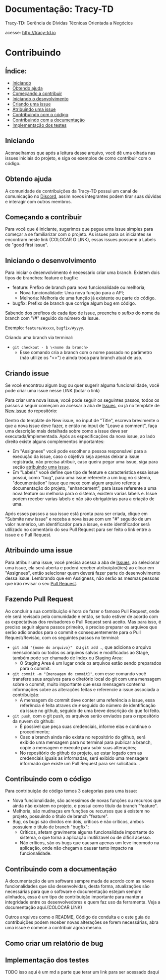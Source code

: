 # Documentação: Tracy-TD

Tracy-TD: Gerência de Dívidas Técnicas Orientada a Negócios

acesse: http://tracy-td.io

# Contribuindo

## Índice:
- [Iniciando](#iniciando)
- [Obtendo ajuda](#obtendo-ajuda)
- [Começando a contribuir](#comeando-a-contribuir)
- [Iniciando o desnvolvimento](#iniciando-o-desenvolvimento)
- [Criando uma issue](#criando-issue)
- [Atribuindo uma issue](#atribuindo-uma-issue)
- [Contribuindo com o código](#contribuindo-com-o-cdigo)
- [Contribuindo com a documentação](#contribuindo-com-a-documentao)
- [Implementação dos testes](#implementao-dos-testes)

## Iniciando

Aconselhamos que após a leitura desse arquivo, você dê uma olhada nas issues iniciais do projeto, e siga os exemplos de 
como contribuir com o código.

## Obtendo ajuda

A comunidade de contribuições da Tracy-TD possui um canal de comunicação no [Discord](https://discord.gg/AwaqbGPRkd), assim 
novos integrantes podem tirar suas dúvidas e interagir com outros membros.

## Começando a contribuir

Para você que é iniciante, sugerimos que pegue uma issue simples para começar a se familiarizar com o projeto. As issues 
para os iniciantes se encontram neste link (COLOCAR O LINK), essas issues possuem a Labels de "good first issue".

## Iniciando o desenvolvimento

Para iniciar o desenvolvimento é necessário criar uma branch. Existem dois tipos de branches: feature e bugfix:

- feature: Prefixo de branch para nova funcionalidade ou melhoria;
  - Nova funcionalidade: Uma nova função para a API;
  - Melhoria: Melhoria de uma função já existente ou parte do código.
- bugfix: Prefixo de branch que corrige algum bug em código.

Sabendo dos prefixos de cada tipo de issue, preencha o sufixo do nome da branch
com "/#" seguido do número da Issue.

Exemplo: `feature/#xxxx`, `bugfix/#yyyy`.

Criando uma branch via terminal: 
- `git checkout - b \<nome da branch>`
  - Esse comando cria a branch com o nome passado no parâmetro (não utilize os "<>") e ainda troca para branch atual de uso.

## Criando issue

Se você encontrou algum bug ou quer sugerir alguma funcionalidade, você pode criar uma issue nesse LINK (botar o link)

Para criar uma nova Issue, você pode seguir os seguintes passos, todos os passos a seguir começam ao acessar a aba de 
[Issues](https://github.com/rodrigor/tracy-api/issues), ou já no template de [New issue](https://github.com/rodrigor/tracy-api/issues/new) do repositório:

Dentro do template de New issue, no input de "Title", escreva brevimente o que a nova issue deve fazer, e então no input 
de "Leave a comment", faça uma descrição mais detalhada sobre como a issue deve ser executada/implementada. Após as especificações 
da nova issue, ao lado direito existe alguns complementos importantes:
- Em "Assignees" você pode escolher a pessoa responsável para a execução da issue, caso o objetivo seja apenas deixar a issue registrada, não precisa atribuir, caso queira pegar uma issue, siga para seção [atribuindo uma issue](#atribuindo-uma-issue).
- Em "Labels" você define que tipo de feature e caracteristica essa issue possui, como "bug", para uma issue referente a um bug no sistema, "documentation" issue que mexe com algum arquivo refente a documentação do projeto, "enhancement", para issue referente a uma nova feature ou melhoria para o sistema, existem varias labels e. Issue podem receber varias labels e não são obrigatórias para a criação de uma.

Após esses passos a sua issue está pronta para ser criada, clique em "Submite new issue" e receba a nova issue com um "#" seguido de um valor numérico, um identificador para a issue, e este identificador será utilizado no comentário do seu Pull Request para ser feito o link entre a issue e o Pull Request.

## Atribuindo uma issue

Para atribuir uma issue, você precisa acessa a aba de [Issues](https://github.com/rodrigor/tracy-api/issues), ao selecionar uma issue, 
ela será aberta e poderá receber atribuição(ões) ao clicar em "Assignees", então selecionar quem deverá fazer parte do desenvolvimento dessa issue. 
Lembrando que em Assigness, não serão as mesmas pessoas que irão revisar o seu [Pull Request](#fazendo-pull-request).

## Fazendo Pull Request

Ao concluir a sua contribuição é hora de fazer o famoso Pull Request, onde ele será revisado pela comunidade e então, 
se tudo estiver de acordo com as expectativas dos revisadores o Pull Request será aceito. Mas para isso, é preciso seguir alguns passos 
primeiro, é preciso preparar os arquivos que serão adicionados para o commit e consequentemente para o Pull Request/Revisão, com os seguintes passos no terminal:

- ```git add "{nome do arquivo}" ``` ou ```git add .```, que adiciona o arquivo menscionado ou todos os arquivos salvos e 
modificados ao Stage, também pode ser chamado de Index ou Staging Area:
  - O Staging Area é um lugar onde os arquivos estão sendo preparados para o commit.
- ```git commit -m "{mensagem do commit}"```, com esse comando você transfere seus arquivos para o diretório local do git com uma mensagem sobre o commit, muito importante que essa mensagem contenha informações sobre as alterações feitas e referencie a issue associada a contribuição:
  - A mensagem do commit deve conter uma referência a issue, essa referência é feita atraves de ```#``` seguido do número de 
identificação da issue no github, seguido de uma breve descrição do que foi feito.
- ```git push```, com o git push, os arquivos serão enviados para o repositório da nuvem do github:
  - É possivel que peça suas credenciais, informe elas e continue o procedimento;
  - Caso a branch ainda não exista no repositório do github, será exibido uma mensagem para no terminal para publicar a branch, 
copie a mensagem e execute para subir suas alterações;
  - No repositório do github do projeto, ao estar logado com as credenciais iguais as informadas, será exibido uma mensagem informado que 
existe um Pull Request para ser solicitado...

## Contribuindo com o código

Para contribuição de código temos 3 categorias para uma issue:
- Nova funcionalidade, são acressimos de novas funções ou recursos que ainda não existem no projeto, e possui como titulo da branch "feature".
- Melhoria, são mudnaças em funções ou recursos que á existem no projeto, possuindo o titulo de branch "feature".
- Bug, os bugs são dividos em dois, críticos e não críticos, ambos possuiem o titulo de branch "bugfix":
  - Críticos, afetam gravimente alguma funcionalidade importante do sistema, o que torna a aplicação inutilizavel ou de dificil acesso.
  - Não críticos, são os bugs que causam apenas um leve incomodo na aplicação, onde não chegam a causar tanto impacto na funcionalidade.

## Contribuindo com a documentação

A documentação de um software sempre muda de acordo com as novas funcionalidades que são desenvolvidas, desta forma, 
atualizações são necessárias para que o software e documentação estejam sempre alinhados, essa é um tipo de contribuição 
importante para manter a integridade entre os desenvolvedores e quem faz uso da ferramenta. Veja a documentação aqui.(COLOCAR LINK)

Outros arquivos como o README, Código de condulta e o este guia de contribuições podem receber novas alterações se forem 
necessárias, abra uma issue e comece a contribuir agora mesmo.

## Como criar um relatório de bug

## Implementação dos testes

TODO isso aqui é um md a parte que terar um link para ser acessado daqui
